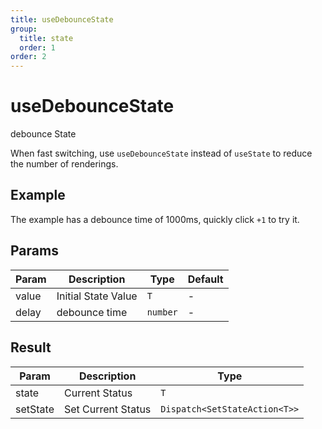 ```yaml
---
title: useDebounceState
group:
  title: state
  order: 1
order: 2
---
```


# useDebounceState

debounce State

When fast switching, use `useDebounceState` instead of `useState` to reduce the number of renderings.

## Example

The example has a debounce time of 1000ms, quickly click `+1` to try it.
<code src="./demo"></code>

## Params

| Param | Description         | Type     | Default |
| ----- | ------------------- | -------- | ------- |
| value | Initial State Value | `T`      | -       |
| delay | debounce time       | `number` | -       |

## Result

| Param    | Description        | Type                          |
| -------- | ------------------ | ----------------------------- |
| state    | Current Status     | `T`                           |
| setState | Set Current Status | `Dispatch<SetStateAction<T>>` |
